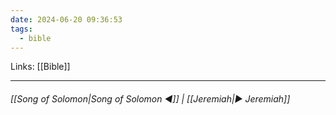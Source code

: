 ```yaml
---
date: 2024-06-20 09:36:53
tags:
  - bible
---
```

Links: [[Bible]]
___
######  [[Song of Solomon|Song of Solomon ◀]] | [[Jeremiah|▶ Jeremiah]]
